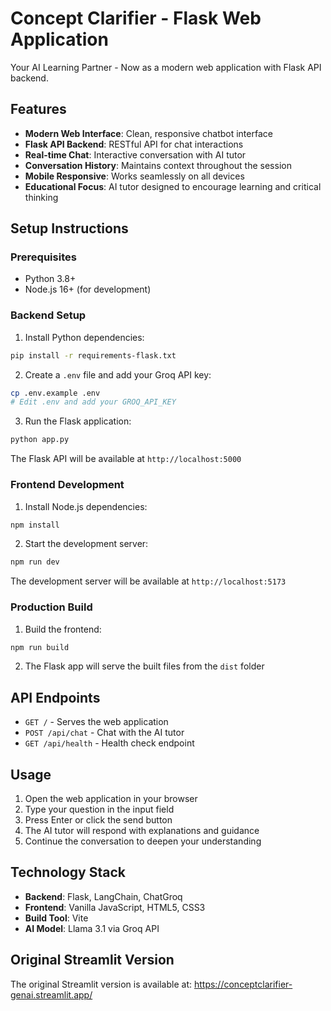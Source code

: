 # Concept Clarifier - Flask Web Application

Your AI Learning Partner - Now as a modern web application with Flask API backend.

## Features

- **Modern Web Interface**: Clean, responsive chatbot interface
- **Flask API Backend**: RESTful API for chat interactions
- **Real-time Chat**: Interactive conversation with AI tutor
- **Conversation History**: Maintains context throughout the session
- **Mobile Responsive**: Works seamlessly on all devices
- **Educational Focus**: AI tutor designed to encourage learning and critical thinking

## Setup Instructions

### Prerequisites

- Python 3.8+
- Node.js 16+ (for development)

### Backend Setup

1. Install Python dependencies:
```bash
pip install -r requirements-flask.txt
```

2. Create a `.env` file and add your Groq API key:
```bash
cp .env.example .env
# Edit .env and add your GROQ_API_KEY
```

3. Run the Flask application:
```bash
python app.py
```

The Flask API will be available at `http://localhost:5000`

### Frontend Development

1. Install Node.js dependencies:
```bash
npm install
```

2. Start the development server:
```bash
npm run dev
```

The development server will be available at `http://localhost:5173`

### Production Build

1. Build the frontend:
```bash
npm run build
```

2. The Flask app will serve the built files from the `dist` folder

## API Endpoints

- `GET /` - Serves the web application
- `POST /api/chat` - Chat with the AI tutor
- `GET /api/health` - Health check endpoint

## Usage

1. Open the web application in your browser
2. Type your question in the input field
3. Press Enter or click the send button
4. The AI tutor will respond with explanations and guidance
5. Continue the conversation to deepen your understanding

## Technology Stack

- **Backend**: Flask, LangChain, ChatGroq
- **Frontend**: Vanilla JavaScript, HTML5, CSS3
- **Build Tool**: Vite
- **AI Model**: Llama 3.1 via Groq API

## Original Streamlit Version

The original Streamlit version is available at: https://conceptclarifier-genai.streamlit.app/